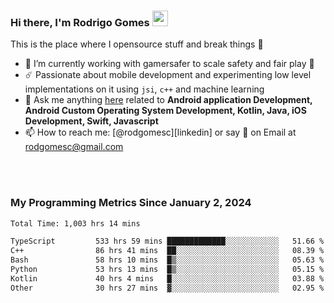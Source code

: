 
### Hi there, I'm Rodrigo Gomes <img src="https://media.giphy.com/media/hvRJCLFzcasrR4ia7z/giphy.gif" width="25px">
This is the place where I opensource stuff and break things 🤣
- 🔭 I’m currently working with gamersafer to scale safety and fair play 💜
- ☄️ Passionate about mobile development and experimenting low level implementations on it using `jsi`, `c++` and machine learning
- 💬 Ask me anything [here](https://github.com/rodgomesc/rodgomesc/issues) related to <b>Android application Development, Android Custom Operating System Development, Kotlin, Java, iOS Development, Swift, Javascript</b>
- 📫 How to reach me: [@rodgomesc][linkedin] or say 👋 on Email at [rodgomesc@gmail.com](mailto:rodgomesc@gmail.com)


<br/>

<!-- 
<picture>
  <img src="/github-metrics.svg" alt="Metrics">
</picture>
-->

</br>

### My Programming Metrics Since January 2, 2024 


<!--START_SECTION:waka-->

```txt
Total Time: 1,003 hrs 14 mins

TypeScript         533 hrs 59 mins █████████████░░░░░░░░░░░░   51.66 %
C++                86 hrs 41 mins  ██░░░░░░░░░░░░░░░░░░░░░░░   08.39 %
Bash               58 hrs 10 mins  █▒░░░░░░░░░░░░░░░░░░░░░░░   05.63 %
Python             53 hrs 13 mins  █▒░░░░░░░░░░░░░░░░░░░░░░░   05.15 %
Kotlin             40 hrs 4 mins   █░░░░░░░░░░░░░░░░░░░░░░░░   03.88 %
Other              30 hrs 27 mins  ▓░░░░░░░░░░░░░░░░░░░░░░░░   02.95 %
```

<!--END_SECTION:waka-->
